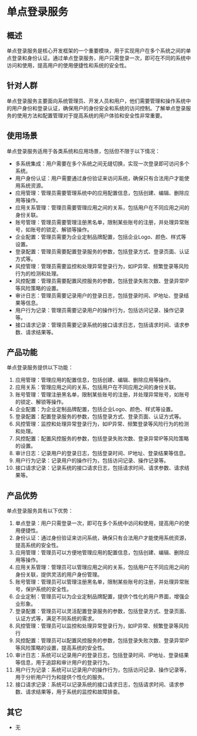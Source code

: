# 单点登录服务

## 概述
单点登录服务是核心开发框架的一个重要模块，用于实现用户在多个系统之间的单点登录和身份认证。通过单点登录服务，用户只需登录一次，即可在不同的系统中访问和使用，提高用户的使用便捷性和系统的安全性。

## 针对人群
单点登录服务主要面向系统管理员、开发人员和用户，他们需要管理和操作系统中的用户身份和登录认证，确保用户的身份安全和系统的访问控制。了解单点登录服务的使用方法和配置管理对于提高系统的用户体验和安全性非常重要。

## 使用场景
单点登录服务适用于各类系统和应用场景，包括但不限于以下情况：
- 多系统集成：用户需要在多个系统之间无缝切换，实现一次登录即可访问多个系统。
- 用户身份认证：用户需要通过身份验证来访问系统，确保只有合法用户才能使用系统资源。
- 应用管理：管理员需要管理系统中的应用配置信息，包括创建、编辑、删除应用等操作。
- 应用关系管理：管理员需要管理应用之间的关系，包括用户在不同应用之间的身份关联。
- 账号管理：管理员需要管理注册黑名单，限制某些账号的注册，并处理异常账号，如账号的锁定、解锁等操作。
- 企业配置：管理员需要为企业定制品牌配置，包括企业Logo、颜色、样式等设置。
- 登录配置：管理员需要配置登录服务的参数，包括登录方式、登录页面、认证方式等。
- 风控管理：管理员需要监控和处理异常登录行为，如IP异常、频繁登录等风险行为的检测和处理。
- 风控配置：管理员需要配置风控服务的参数，包括登录失败次数、登录异常IP等风险策略的设置。
- 审计日志：管理员需要记录用户的登录日志，包括登录时间、IP地址、登录结果等信息。
- 用户行为记录：管理员需要记录用户的操作行为，包括访问记录、操作记录等。
- 接口请求记录：管理员需要记录系统的接口请求日志，包括请求时间、请求参数、请求结果等。

## 产品功能
单点登录服务提供以下功能：

1. 应用管理：管理应用的配置信息，包括创建、编辑、删除应用等操作。
2. 应用关系：管理应用之间的关系，包括用户在不同应用之间的身份关联。
3. 账号管理：管理注册黑名单，限制某些账号的注册，并处理异常账号，如账号的锁定、解锁等操作。
4. 企业配置：为企业定制品牌配置，包括企业Logo、颜色、样式等设置。
5. 登录配置：配置登录服务的参数，包括登录方式、登录页面、认证方式等。
6. 风控管理：监控和处理异常登录行为，如IP异常、频繁登录等风险行为的检测和处理。
7. 风控配置：配置风控服务的参数，包括登录失败次数、登录异常IP等风险策略的设置。
8. 审计日志：记录用户的登录日志，包括登录时间、IP地址、登录结果等信息。
9. 用户行为记录：记录用户的操作行为，包括访问记录、操作记录等。
10. 接口请求记录：记录系统的接口请求日志，包括请求时间、请求参数、请求结果等。

## 产品优势
单点登录服务具有以下优势：

1. 单点登录：用户只需登录一次，即可在多个系统中访问和使用，提高用户的使用便捷性。
2. 身份认证：通过身份验证来访问系统，确保只有合法用户才能使用系统资源，提高系统的安全性。
3. 应用管理：管理员可以方便地管理应用的配置信息，包括创建、编辑、删除应用等操作。
4. 应用关系管理：管理员可以管理应用之间的关系，包括用户在不同应用之间的身份关联，提供灵活的用户身份管理。
5. 账号管理：管理员可以管理注册黑名单，限制某些账号的注册，并处理异常账号，保护系统的安全性。
6. 企业定制：管理员可以为企业定制品牌配置，提供个性化的用户界面，增强企业形象。
7. 登录配置：管理员可以灵活配置登录服务的参数，包括登录方式、登录页面、认证方式等，满足不同系统的需求。
8. 风控管理：管理员可以监控和处理异常登录行为，如IP异常、频繁登录等风险行
9. 风控配置：管理员可以配置风控服务的参数，包括登录失败次数、登录异常IP等风险策略的设置，提高系统的安全性。
10. 审计日志：系统可以记录用户的登录日志，包括登录时间、IP地址、登录结果等信息，用于追踪和审计用户的登录行为。
11. 用户行为记录：系统可以记录用户的操作行为，包括访问记录、操作记录等，用于分析用户行为和提供个性化的服务。
12. 接口请求记录：系统可以记录系统的接口请求日志，包括请求时间、请求参数、请求结果等，用于系统的监控和故障排查。

## 其它

- 无